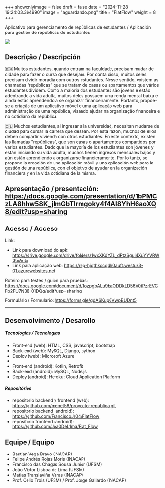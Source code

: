 +++
showonlyimage = false
draft = false
date = "2024-11-28 19:24:03.364990"
image = "aguardando.png"
title = "FlatFlow"
weight = 8
+++


Aplicativo para gerenciamento de repúblicas de estudantes / Aplicación para gestión de repúblicas de estudiantes

<!--more-->

![](moho_follow_through2.gif)


## Descrição / Descripción

🇧🇷 Muitos estudantes, quando entram na faculdade, precisam mudar de cidade para fazer o curso que desejam. Por conta disso, muitos deles precisam dividir moradia com outros estudantes. Nesse sentido, existem as chamadas “repúblicas” que se tratam de casas ou apartamentos que vários estudantes dividem. Como a maioria dos estudantes são jovens e estão adentrando a vida adulta, muitos deles possuem uma renda mensal baixa e ainda estão aprendendo a se organizar financeiramente. Portanto, propõe-se a criação de um aplicativo móvel e uma aplicação web para administração de uma república, visando ajudar na organização financeira e no cotidiano da república.



🇨🇱 Muchos estudiantes, al ingresar a la universidad, necesitan mudarse de ciudad para cursar la carrera que desean. Por esta razón, muchos de ellos deben compartir vivienda con otros estudiantes. En este contexto, existen las llamadas "repúblicas", que son casas o apartamentos compartidos por varios estudiantes. Dado que la mayoría de los estudiantes son jóvenes y están iniciando su vida adulta, muchos tienen ingresos mensuales bajos y aún están aprendiendo a organizarse financieramente. Por lo tanto, se propone la creación de una aplicación móvil y una aplicación web para la gestión de una república, con el objetivo de ayudar en la organización financiera y en la vida cotidiana de la misma.

Apresentação / presentación: 
https://docs.google.com/presentation/d/1bPMCzLA8hhw58K_jImGbTIrmgoky4f4AI8YhH6aoXQ8/edit?usp=sharing
---

## Acesso / Acceso

Link: 
- Link para download do apk: https://drive.google.com/drive/folders/1wxXKdYZL_dPtzSgui4XuYYVRWSteAnts
- Link para aplicação web:  https://rep-hjgthkccgdh0auft.westus3-01.azurewebsites.net

Roteiro para testes / guion para pruebas: 
https://docs.google.com/document/d/1ozpgbALu9baODDkLD56V0tPzrEVCFp2FU7N3B_01DQg/edit?usp=sharing

Formulário / Formulario:
https://forms.gle/gdA6Kup6VwpBUDnt5

---

## Desenvolvimento / Desarollo

##### Tecnologias / Tecnologías

- Front-end (web): HTML, CSS, javascript, bootstrap
- Back-end (web): MySQL, Django, python
- Deploy (web): Microsoft Azure
- 
- Front-end (android): Kotlin, Retrofit
- Back-end (android): MySQL, Node.js
- Deploy (android): Heroku: Cloud Application Platform

##### Repositórios

- repositório backend y frontend (web): https://github.com/menet58/proyecto-republica.git
- repositório backend (android): https://github.com/FranciscoJr04/FlatFlow
- repositório frontend (android): https://github.com/Joa0DeL1ma/Flat_Flow


## Equipe / Equipo

- Bastian Vega Bravo (INACAP)
- Felipe Andrés Rojas Moris (INACAP)
- Francisco das Chagas Sousa Junior (UFSM)
- João Victor Lisboa de Lima (UFSM)
- Matias Translaviña Varas (INACAP)
- Prof. Celio Trois (UFSM) / Prof. Jorge Gallardo (INACAP)

